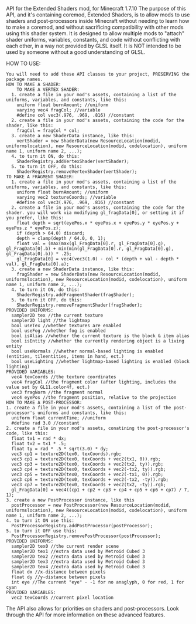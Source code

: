 API for the Extended Shaders mod, for Minecraft 1.7.10
The purpose of this API, and it's containing coremod, Extended Shaders, is to allow mods to use shaders and post-processors inside Minecraft without needing to learn how to make a coremod, and without sacrificing compatibility with other mods using this shader system.
It is designed to allow multiple mods to "attach" shader uniforms, variables, constants, and code without conflicting with each other, in a way not provided by GLSL itself.
It is NOT intended to be used by someone without a good understanding of GLSL.

HOW TO USE:	

	You will need to add these API classes to your project, PRESERVING the package names.
	HOW TO MAKE A SHADER:
		TO MAKE A VERTEX SHADER:
      1. create a file in your mod's assets, containing a list of the uniforms, variables, and constants, like this:
        uniform float burnAmount; //uniform
        varying vec4 fragCol; //variable
        #define col vec3(.976, .969, .816) //constant
      2. create a file in your mod's assets, containing the code for the shader, like this:
        fragCol = fragCol * col;
      3. create a new ShaderData instance, like this:
        vertShader = new ShaderData(new ResourceLocation(modid, uniformslocation), new ResourceLocation(modid, codelocation), uniform name 1, uniform name 2, ...);
      4. to turn it ON, do this:
        ShaderRegistry.addVertexShader(vertShader);
      5. to turn it OFF, do this:
        ShaderRegistry.removeVertexShader(vertShader);
    TO MAKE A FRAGMENT SHADER:
      1. create a file in your mod's assets, containing a list of the uniforms, variables, and constants, like this:
        uniform float burnAmount; //uniform
        varying vec2 textureCoords; //variable
        #define col vec3(.976, .969, .816) //constant
      2. create a file in your mod's assets, containing the code for the shader. you will work via modifying gl_fragData[0], or setting it if you prefer, like this:
        float depth = sqrt(eyePos.x * eyePos.x + eyePos.y * eyePos.y + eyePos.z * eyePos.z);
        if (depth > 64.0) discard;
        depth = clamp(depth / 64.0, 0, 1);
        float val = (max(max(gl_FragData[0].r, gl_FragData[0].g), gl_FragData[0].b) + min(min(gl_FragData[0].r, gl_FragData[0].g), gl_FragData[0].b)) * .25;
        gl_FragData[0] = vec4(vec3(1.0) - col * (depth + val - depth * val), gl_FragData[0].a);
      3. create a new ShaderData instance, like this:
        fragShader = new ShaderData(new ResourceLocation(modid, uniformslocation), new ResourceLocation(modid, codelocation), uniform name 1, uniform name 2, ...);
      4. to turn it ON, do this:
        ShaderRegistry.addFragmentShader(fragShader);
      5. to turn it OFF, do this:
        ShaderRegistry.removeFragmentShader(fragShader);
    PROVIDED UNIFORMS:
      sampler2D tex //the current texture
      sampler2D light //the lightmap
      bool useTex //whether textures are enabled
      bool useFog //whether fog is enabled
      bool isAlias //whether the current texture is the block & item alias
      bool isEntity //whether the currently rendering object is a living entity
      bool useNormals //whether normal-based lighting is enabled (entities, tileentities, items in hand, ect.)
      bool useLighting //whether lightmap-based lighting is enabled (block lighting)
    PROVIDED VARIABLES:
      vec4 texCoords //the texture coordinates
      vec4 fragCol //the fragment color (after lighting, includes the value set by GL11.color4f, ect.)
      vec3 fragNorm //the fragment normal
      vec4 eyePos //the fragment position, relative to the projection
	HOW TO MAKE A POST-PROCESSOR:
    1. create a file in your mod's assets, containing a list of the post-processor's uniforms and constants, like this:
      uniform float currentTime; //uniform
      #define rad 3.0 //constant
    2. create a file in your mod's assets, conatining the post-processor's code, like this:
      float tx1 = rad * dx;
      float tx2 = tx1 * .5;
      float ty = rad * .5 * sqrt(3.0) * dy;
      vec3 cp1 = texture2D(tex0, texCoords).rgb;
      vec3 cp1 = texture2D(tex0, texCoords + vec2(tx1, 0)).rgb;
      vec3 cp3 = texture2D(tex0, texCoords + vec2(tx2, ty)).rgb;
      vec3 cp4 = texture2D(tex0, texCoords + vec2(-tx2, ty)).rgb;
      vec3 cp5 = texture2D(tex0, texCoords + vec2(-tx1, 0)).rgb;
      vec3 cp6 = texture2D(tex0, texCoords + vec2(-tx2, -ty)).rgb;
      vec3 cp7 = texture2D(tex0, texCoords + vec2(tx2, -ty)).rgb;
      gl_FragData[0] = vec4((cp1 + cp2 + cp3 + cp4 + cp5 + cp6 + cp7) / 7, 1);
    3. create a new PostProcessor instance, like this
      postProcessor = new PostProcessor(new ResourceLocation(modid, uniformslocation), new ResourceLocation(modid, codelocation), uniform name 1, uniform name 2, ...);
    4. to turn it ON use this:
      PostProcessorRegistry.addPostProcessor(postProcessor);
    5. to turn it OFF use this:
      PostProcessorRegistry.removePostProcessor(postProcessor);
    PROVIDED UNIFORMS:
      sampler2D tex0 //the current render scene
      sampler2D tex1 //extra data used by Metroid Cubed 3
      sampler2D tex2 //extra data used by Metroid Cubed 3
      sampler2D tex3 //extra data used by Metroid Cubed 3
      sampler2D tex4 //extra data used by Metroid Cubed 3
      float dx //x-distance between pixels
      float dy //y-distance between pixels
      int eye //The current "eye" - -1 for no anaglyph, 0 for red, 1 for cyan
    PROVIDED VARIABLES:
      vec2 texCoords //current pixel location
      
The API also allows for priorities on shaders and post-processors. Look through the API for more information on these advanced features.
